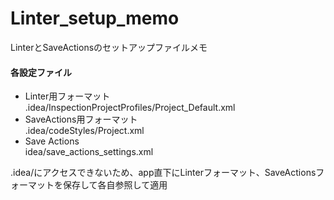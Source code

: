 # Linter_setup_memo
LinterとSaveActionsのセットアップファイルメモ

#### 各設定ファイル
* Linter用フォーマット  
.idea/InspectionProjectProfiles/Project_Default.xml  
* SaveActions用フォーマット  
.idea/codeStyles/Project.xml  
* Save Actions  
idea/save_actions_settings.xml

.idea/にアクセスできないため、app直下にLinterフォーマット、SaveActionsフォーマットを保存して各自参照して適用
